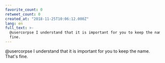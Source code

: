 ```yaml
---
favorite_count: 0
retweet_count: 0
created_at: "2018-11-25T10:06:12.000Z"
lang: en
full_text: >-
  @usercorpse I understand that it is important for you to keep the name. That's
  fine.
---
```


@usercorpse I understand that it is important for you to keep the name. That's
fine.
